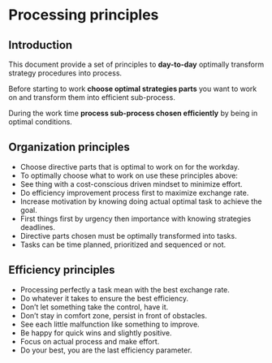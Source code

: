 # Processing principles
## Introduction
This document provide a set of principles to **day-to-day** optimally transform strategy procedures into process.

Before starting to work **choose optimal strategies parts** you want to work on and transform them into efficient sub-process.

During the work time **process sub-process chosen efficiently** by being in optimal conditions.

## Organization principles
* Choose directive parts that is optimal to work on for the workday.
* To optimally choose what to work on use these principles above:
 * See thing with a cost-conscious driven mindset to minimize effort.
 * Do efficiency improvement process first to maximize exchange rate.
 * Increase motivation by knowing doing actual optimal task to achieve the goal.
 * First things first by urgency then importance with knowing strategies deadlines.
* Directive parts chosen must be optimally transformed into tasks.
* Tasks can be time planned, prioritized and sequenced or not.

## Efficiency principles
* Processing perfectly a task mean with the best exchange rate.
* Do whatever it takes to ensure the best efficiency.
 * Don’t let something take the control, have it.
 * Don’t stay in comfort zone, persist in front of obstacles.
 * See each little malfunction like something to improve.
 * Be happy for quick wins and slightly positive.
* Focus on actual process and make effort.
* Do your best, you are the last efficiency parameter.
